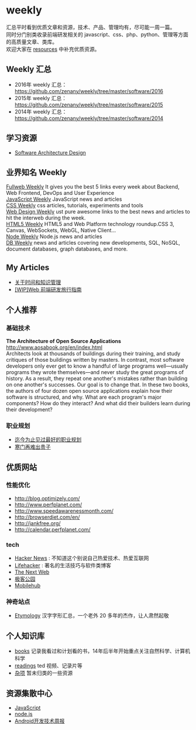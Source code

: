 weekly
======

汇总平时看到优质文章和资源，技术、产品、管理均有，尽可能一周一篇。  
同时分门别类收录前端研发相关的 javascript、css、php、python、管理等方面的高质量文章、类库。  
欢迎大家在 [resources](resources) 中补充优质资源。  


## Weekly 汇总

- 2016年 weekly 汇总： <https://github.com/zenany/weekly/tree/master/software/2016>  
- 2015年 weekly 汇总： <https://github.com/zenany/weekly/tree/master/software/2015>  
- 2014年 weekly 汇总： <https://github.com/zenany/weekly/tree/master/software/2014>  

## 学习资源

- [Software Architecture Design](resources/software_architecture.md)

## 业界知名 Weekly

[Fullweb Weekly](http://fullweb.io/)  It gives you the best 5 links every week about Backend, Web Frontend, DevOps and User Experience  
[JavaScript Weekly](http://javascriptweekly.com/)  JavaScript news and articles  
[CSS Weekly](http://css-weekly.com/)  css articles, tutorials, experiments and tools  
[Web Design Weekly](https://web-design-weekly.com/)  ust pure awesome links to the best news and articles to hit the interweb during the week.  
[HTML5 Weekly](http://html5weekly.com/)  HTML5 and Web Platform technology roundup.CSS 3, Canvas, WebSockets, WebGL, Native Client...  
[Node Weekly](http://nodeweekly.com/)  Node.js news and articles  
[DB Weekly](http://dbweekly.com/)  news and articles covering new developments, SQL, NoSQL, document databases, graph databases, and more.  

## My Articles  

- [关于时间和知识管理](https://github.com/zenany/zenany.github.io/blob/master/_posts/about_time_and_knowledge_management.md)  
- [[WIP]Web 前端研发旅行指南](https://github.com/zenany/zenany.github.io/blob/master/_posts/about_frontend.md)  

## 个人推荐

### 基础技术  

**The Architecture of Open Source Applications**  
http://www.aosabook.org/en/index.html  
Architects look at thousands of buildings during their training, and study critiques of those buildings written by masters. In contrast, most software developers only ever get to know a handful of large programs well—usually programs they wrote themselves—and never study the great programs of history. As a result, they repeat one another's mistakes rather than building on one another's successes. Our goal is to change that. In these two books, the authors of four dozen open source applications explain how their software is structured, and why. What are each program's major components? How do they interact? And what did their builders learn during their development?

### 职业规划

- [迄今为止见过最好的职业规划](http://www.360doc.com/content/13/0512/16/3125585_284829243.shtml)  
- [寒门再难出贵子](http://www.mtyyw.com/7013/)  

## 优质网站

### 性能优化

- http://blog.optimizely.com/  
- http://www.perfplanet.com/  
- http://www.speedawarenessmonth.com/  
- http://browserdiet.com/en/  
- http://jankfree.org/
- http://calendar.perfplanet.com/  

### tech

- [Hacker News](https://news.ycombinator.com/) : 不知道这个别说自己热爱技术、热爱互联网  
- [Lifehacker](http://lifehacker.com/) : 著名的生活技巧与软件类博客  
- [The Next Web](http://thenextweb.com/)  
- [极客公园](http://www.geekpark.net/)  
- [Mobilehub](http://mobilehub.io/)  

### 神奇站点

- [Etymology](http://www.chineseetymology.org/) 汉字字形汇总，一个老外 20 多年的杰作，让人肃然起敬

## 个人知识库

- [books](books.md) 记录我看过和计划看的书，14年后半年开始重点关注自然科学、计算机科学
- [readings](books.md) ted 视频、记录片等
- [杂项](resources.md) 暂未归类的一些资源

## 资源集散中心

- [JavaScript](resources/javascript.md)  
- [node.js](resources/nodejs.md)  
- [Android开发技术周报](http://www.androidweekly.cn/)  
